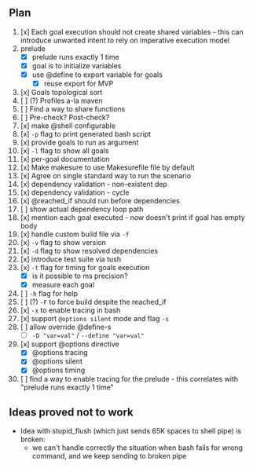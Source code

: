
## Plan

1.  [x] Each goal execution should not create shared variables - this can introduce unwanted intent to rely on imperative execution model
2.  prelude
    - [x] prelude runs exactly 1 time
    - [x] goal is to initialize variables
    - [x] use @define to export variable for goals
        - [x] reuse export for MVP
3.  [x] Goals topological sort
4.  [ ] (?) Profiles a-la maven
5.  [ ] Find a way to share functions
6.  [ ] Pre-check? Post-check?
7.  [x] make @shell configurable
8.  [x] `-p` flag to print generated bash script 
9.  [x] provide goals to run as argument
10. [x] `-l` flag to show all goals
11. [x] per-goal documentation
12. [x] Make makesure to use Makesurefile file by default 
13. [x] Agree on single standard way to run the scenario
14. [x] dependency validation - non-existent dep
15. [x] dependency validation - cycle
16. [x] @reached_if should run before dependencies
17. [ ] show actual dependency loop path
18. [x] mention each goal executed - now doesn't print if goal has empty body
19. [x] handle custom build file via `-f`
20. [x] `-v` flag to show version 
21. [x] `-d` flag to show resolved dependencies
22. [x] introduce test suite via tush
23. [x] `-t` flag for timing for goals execution
    - [x] is it possible to ms precision?
    - [x] measure each goal
24. [ ] `-h` flag for help
25. [ ] (?) `-F` to force build despite the reached_if
26. [x] `-x` to enable tracing in bash
27. [x] support `@options silent` mode and flag `-s`
28. [ ] allow override @define-s
    - [ ] `-D "var=val"` / `--define "var=val"`
29. [x] support @options directive
    - [x] @options tracing
    - [x] @options silent
    - [x] @options timing
30. [ ] find a way to enable tracing for the prelude - this correlates with "prelude runs exactly 1 time"

## Ideas proved not to work
 - Idea with stupid_flush (which just sends 65K spaces to shell pipe) is broken: 
    - we can't handle correctly the situation when bash fails for wrong command, and we keep sending to broken pipe   